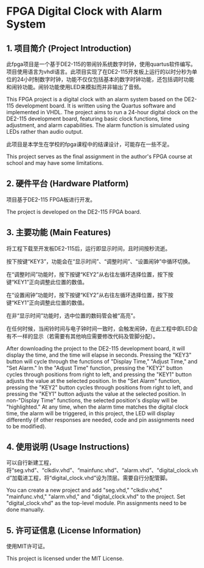 # FPGA Digital Clock with Alarm System

## 1. 项目简介 (Project Introduction)

此fpga项目是一个基于DE2-115的带闹铃系统数字时钟，使用quartus软件编写。项目使用语言为vhdl语言。此项目实现了在DE2-115开发板上运行的以时分秒为单位的24小时制数字时钟，功能不仅仅包括基本的数字时钟功能，还包括调时功能和闹铃功能。闹铃功能使用LED来模拟而并非输出了音频。

This FPGA project is a digital clock with an alarm system based on the DE2-115 development board. It is written using the Quartus software and implemented in VHDL. The project aims to run a 24-hour digital clock on the DE2-115 development board, featuring basic clock functions, time adjustment, and alarm capabilities. The alarm function is simulated using LEDs rather than audio output.

此项目是本学生在学校的fpga课程中的结课设计，可能存在一些不足。

This project serves as the final assignment in the author's FPGA course at school and may have some limitations.

## 2. 硬件平台 (Hardware Platform)

项目基于DE2-115 FPGA板进行开发。

The project is developed on the DE2-115 FPGA board.

## 3. 主要功能 (Main Features)

将工程下载至开发板DE2-115后，运行即显示时间，且时间按秒流逝。

按下按键“KEY3”，功能会在“显示时间”、“调整时间”、“设置闹钟”中循环切换。

在“调整时间”功能时，按下按键“KEY2”从右往左循环选择位置，按下按键“KEY1”正向调整此位置的数值。

在“设置闹钟”功能时，按下按键“KEY2”从右往左循环选择位置，按下按键“KEY1”正向调整此位置的数值。

在非“显示时间”功能时，选中位置的数码管会被“高亮”。

在任何时候，当闹铃时间与电子钟时间一致时，会触发闹钟，在此工程中即LED会有不一样的显示（若需要有其他响应需要修改代码及管脚分配）。

After downloading the project to the DE2-115 development board, it will display the time, and the time will elapse in seconds. Pressing the "KEY3" button will cycle through the functions of "Display Time," "Adjust Time," and "Set Alarm." In the "Adjust Time" function, pressing the "KEY2" button cycles through positions from right to left, and pressing the "KEY1" button adjusts the value at the selected position. In the "Set Alarm" function, pressing the "KEY2" button cycles through positions from right to left, and pressing the "KEY1" button adjusts the value at the selected position. In non-"Display Time" functions, the selected position's display will be "highlighted." At any time, when the alarm time matches the digital clock time, the alarm will be triggered, in this project, the LED will display differently (if other responses are needed, code and pin assignments need to be modified).

## 4. 使用说明 (Usage Instructions)

可以自行新建工程，将“seg.vhd”、“clkdiv.vhd”、“mainfunc.vhd”、“alarm.vhd”、“digital_clock.vhd”加载进工程，将“digital_clock.vhd”设为顶层。需要自行分配管脚。

You can create a new project and add "seg.vhd," "clkdiv.vhd," "mainfunc.vhd," "alarm.vhd," and "digital_clock.vhd" to the project. Set "digital_clock.vhd" as the top-level module. Pin assignments need to be done manually.

## 5. 许可证信息 (License Information)

使用MIT许可证。

This project is licensed under the MIT License.

